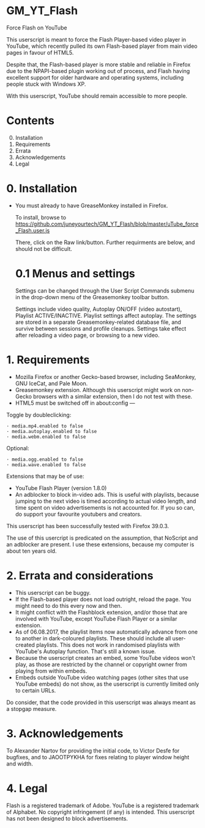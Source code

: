 # GM_YT_Flash
Force Flash on YouTube

This userscript is meant to force the Flash Player-based video player in YouTube, which recently pulled its own Flash-based player from main video pages in favour of HTML5.

Despite that, the Flash-based player is more stable and reliable in Firefox due to the NPAPI-based plugin working out of process, and Flash having excellent support for older hardware and operating systems, including people stuck with Windows XP.

With this userscript, YouTube should remain accessible to more people.

# Contents
0. Installation
1. Requirements
2. Errata
3. Acknowledgements
4. Legal

# 0. Installation
   * You must already to have GreaseMonkey installed in Firefox.
   
     To install, browse to 
     https://github.com/juneyourtech/GM_YT_Flash/blob/master/uTube_force_Flash.user.js
     
     There, click on the Raw link/button. Further requirments are below, and should not be difficult.
     
     # 0.1 Menus and settings
     
     Settings can be changed through the User Script Commands submenu in the drop-down menu of the Greasemonkey toolbar button.
     
     Settings include video quality, Autoplay ON/OFF (video autostart), Playlist ACTIVE/INACTIVE. Playlist settings affect autoplay. The settings are stored in a separate Greasemonkey-related database file, and survive between sessions and profile cleanups. Settings take effect after reloading a video page, or browsing to a new video.

# 1. Requirements

   * Mozilla Firefox or another Gecko-based browser, including SeaMonkey, GNU IceCat, and Pale Moon.
   * Greasemonkey extension. Although this userscript might work on non-Gecko browsers with a similar extension, then I do not test with these.
   * HTML5 must be switched off in about:config —
   
   Toggle by doubleclicking:
   
    · media.mp4.enabled to false
    · media.autoplay.enabled to false
    · media.webm.enabled to false 
   
   Optional:
   
    · media.ogg.enabled to false
    · media.wave.enabled to false
   
   Extensions that may be of use:
   * YouTube Flash Player (version 1.8.0)
   * An adblocker to block in-video ads. This is useful with playlists, because jumping to the next video is timed according to actual video length, and time spent on video advertisements is not accounted for. If you so can, do support your favourite youtubers and creators.

   This userscript has been successfully tested with Firefox 39.0.3.

   The use of this usercript is predicated on the assumption, that NoScript and an adblocker are present. I use these extensions, because my computer is about ten years old.

# 2. Errata and considerations

   * This userscript can be buggy.
   * If the Flash-based player does not load outright, reload the page. You might need to do this every now and then.
   * It might conflict with the Flashblock extension, and/or those that are involved with YouTube, except YouTube Flash Player or a similar extension.
   * As of 06.08.2017, the playlist items now automatically advance from one to another in dark-coloured playlists. These should include all user-created playlists. This does not work in randomised playlists with YouTube's Autoplay function. That's still a known issue.
   * Because the userscript creates an embed, some YouTube videos won't play, as those are restricted by the channel or copyright owner from playing from within embeds.
   * Embeds outside YouTube video watching pages (other sites that use YouTube embeds) do not show, as the userscript is currently limited only to certain URLs.

   Do consider, that the code provided in this userscript was always meant as a stopgap measure.

# 3. Acknowledgements

   To Alexander Nartov for providing the initial code, to Victor Desfe for bugfixes, and to JAOOTPYKHA for fixes relating to player window height and width.

# 4. Legal

   Flash is a registered trademark of Adobe. YouTube is a registered trademark of Alphabet. No copyright infringement (if any) is intended. This userscript has not been designed to block advertisements.
